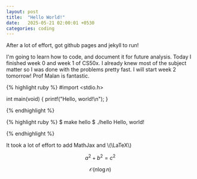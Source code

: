 ```yaml
---
layout: post
title:  "Hello World!"
date:   2025-05-21 02:00:01 +0530
categories: coding
---
```


After a lot of effort, got github pages and jekyll to run!

I'm going to learn how to code, and document it for future analysis. Today I finished week 0 and week 1 of CS50x. I already knew most of the subject matter so I was done with the problems pretty fast. I will start week 2 tomorrow! Prof Malan is fantastic. 

{% highlight ruby %}
#import <stdio.h>

int main(void)
{
    printf("Hello, world!\n");
}

{% endhighlight %}


{% highlight ruby %}
$ make hello
$ ./hello
Hello, world!

{% endhighlight %}

It took a lot of effort to add MathJax and \\(\LaTeX\\)

$$a^2 + b^2 = c^2$$

$$\mathcal{O}(n\log n)$$
